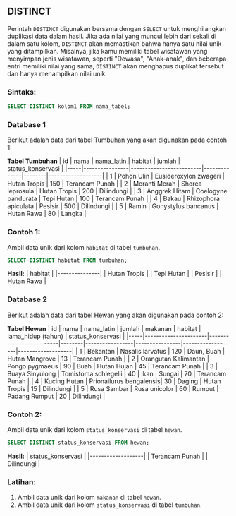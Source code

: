 ## DISTINCT

Perintah `DISTINCT` digunakan bersama dengan `SELECT` untuk menghilangkan duplikasi data dalam hasil. Jika ada nilai yang muncul lebih dari sekali di dalam satu kolom, `DISTINCT` akan memastikan bahwa hanya satu nilai unik yang ditampilkan. Misalnya, jika kamu memiliki tabel wisatawan yang menyimpan jenis wisatawan, seperti "Dewasa", "Anak-anak", dan beberapa entri memiliki nilai yang sama, `DISTINCT` akan menghapus duplikat tersebut dan hanya menampilkan nilai unik.

### Sintaks:
```sql
SELECT DISTINCT kolom1 FROM nama_tabel;
```
### Database 1

Berikut adalah data dari tabel Tumbuhan yang akan digunakan pada contoh 1:

**Tabel Tumbuhan**
| id  | nama           | nama_latin              | habitat      | jumlah | status_konservasi |
|-----|----------------|-------------------------|--------------|--------|-------------------|
| 1   | Pohon Ulin     | Eusideroxylon zwageri    | Hutan Tropis | 150    | Terancam Punah     |
| 2   | Meranti Merah  | Shorea leprosula         | Hutan Tropis | 200    | Dilindungi         |
| 3   | Anggrek Hitam  | Coelogyne pandurata      | Tepi Hutan   | 100    | Terancam Punah     |
| 4   | Bakau          | Rhizophora apiculata     | Pesisir      | 500    | Dilindungi         |
| 5   | Ramin          | Gonystylus bancanus      | Hutan Rawa   | 80     | Langka             |


### Contoh 1:
Ambil data unik dari kolom `habitat` di tabel `tumbuhan`.
```sql
SELECT DISTINCT habitat FROM tumbuhan;
```

**Hasil:**
| habitat       |
|---------------|
| Hutan Tropis  |
| Tepi Hutan    |
| Pesisir       |
| Hutan Rawa    |

### Database 2

Berikut adalah data dari tabel Hewan yang akan digunakan pada contoh 2:

**Tabel Hewan**
| id  | nama                 | nama_latin              | jumlah | makanan         | habitat        | lama_hidup (tahun) | status_konservasi |
|-----|----------------------|-------------------------|--------|-----------------|----------------|-------------------|-------------------|
| 1   | Bekantan             | Nasalis larvatus        | 120    | Daun, Buah      | Hutan Mangrove | 13                | Terancam Punah     |
| 2   | Orangutan Kalimantan | Pongo pygmaeus          | 90     | Buah            | Hutan Hujan    | 45                | Terancam Punah     |
| 3   | Buaya Sinyulong      | Tomistoma schlegelii    | 40     | Ikan            | Sungai         | 70                | Terancam Punah     |
| 4   | Kucing Hutan         | Prionailurus bengalensis| 30     | Daging          | Hutan Tropis   | 15                | Dilindungi         |
| 5   | Rusa Sambar          | Rusa unicolor           | 60     | Rumput          | Padang Rumput  | 20                | Dilindungi         |

### Contoh 2:
Ambil data unik dari kolom `status_konservasi` di tabel `hewan`.
```sql
SELECT DISTINCT status_konservasi FROM hewan;
```

**Hasil:**
| status_konservasi |
|-------------------|
| Terancam Punah    |
| Dilindungi        |

### Latihan:
1. Ambil data unik dari kolom `makanan` di tabel `hewan`.
2. Ambil data unik dari kolom `status_konservasi` di tabel `tumbuhan`.